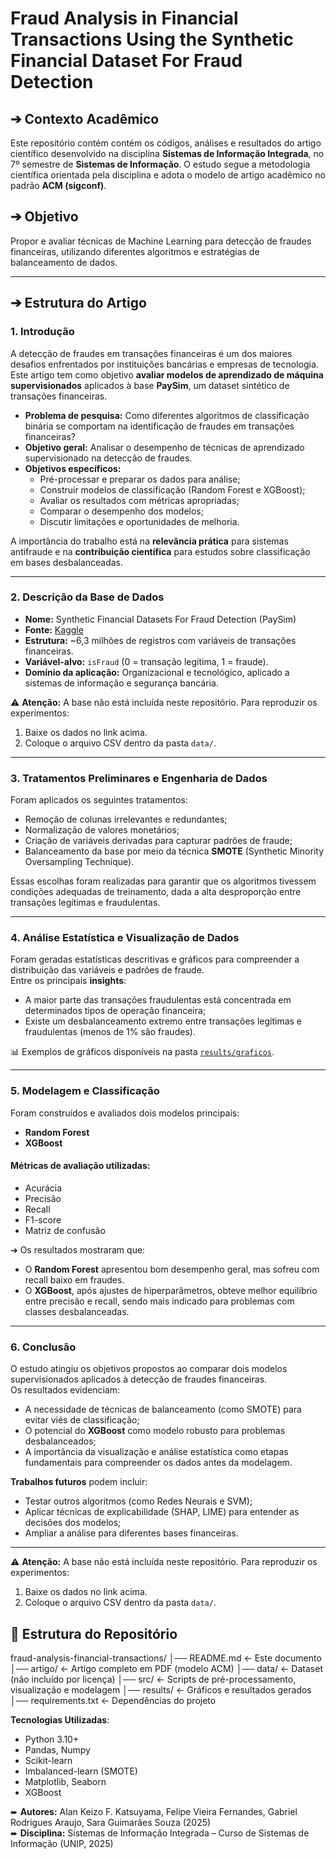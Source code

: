 # Fraud Analysis in Financial Transactions Using the Synthetic Financial Dataset For Fraud Detection

## ➔ Contexto Acadêmico
Este repositório contém contém os códigos, análises e resultados do artigo científico desenvolvido na disciplina **Sistemas de Informação Integrada**, no 7º semestre de **Sistemas de Informação**.
O estudo segue a metodologia científica orientada pela disciplina e adota o modelo de artigo acadêmico no padrão **ACM (sigconf)**.


## ➔ Objetivo 
Propor e avaliar técnicas de Machine Learning para detecção de fraudes financeiras, utilizando diferentes algoritmos e estratégias de balanceamento de dados.

---

## ➔ Estrutura do Artigo

### 1. Introdução
A detecção de fraudes em transações financeiras é um dos maiores desafios enfrentados por instituições bancárias e empresas de tecnologia.  
Este artigo tem como objetivo **avaliar modelos de aprendizado de máquina supervisionados** aplicados à base **PaySim**, um dataset sintético de transações financeiras.

- **Problema de pesquisa:** Como diferentes algoritmos de classificação binária se comportam na identificação de fraudes em transações financeiras?  
- **Objetivo geral:** Analisar o desempenho de técnicas de aprendizado supervisionado na detecção de fraudes.  
- **Objetivos específicos:**  
  - Pré-processar e preparar os dados para análise;  
  - Construir modelos de classificação (Random Forest e XGBoost);  
  - Avaliar os resultados com métricas apropriadas;  
  - Comparar o desempenho dos modelos;  
  - Discutir limitações e oportunidades de melhoria.  

A importância do trabalho está na **relevância prática** para sistemas antifraude e na **contribuição científica** para estudos sobre classificação em bases desbalanceadas.

---

### 2. Descrição da Base de Dados
- **Nome:** Synthetic Financial Datasets For Fraud Detection (PaySim)  
- **Fonte:** [Kaggle](https://www.kaggle.com/datasets/ealaxi/paysim1/data)  
- **Estrutura:** ~6,3 milhões de registros com variáveis de transações financeiras.  
- **Variável-alvo:** `isFraud` (0 = transação legítima, 1 = fraude).  
- **Domínio da aplicação:** Organizacional e tecnológico, aplicado a sistemas de informação e segurança bancária.  


⚠️ **Atenção:** A base não está incluída neste repositório. Para reproduzir os experimentos:
1. Baixe os dados no link acima.
2. Coloque o arquivo CSV dentro da pasta `data/`.

---

### 3. Tratamentos Preliminares e Engenharia de Dados
Foram aplicados os seguintes tratamentos:  
- Remoção de colunas irrelevantes e redundantes;  
- Normalização de valores monetários;  
- Criação de variáveis derivadas para capturar padrões de fraude;  
- Balanceamento da base por meio da técnica **SMOTE** (Synthetic Minority Oversampling Technique).  

Essas escolhas foram realizadas para garantir que os algoritmos tivessem condições adequadas de treinamento, dada a alta desproporção entre transações legítimas e fraudulentas.

---

### 4. Análise Estatística e Visualização de Dados
Foram geradas estatísticas descritivas e gráficos para compreender a distribuição das variáveis e padrões de fraude.  
Entre os principais **insights**:  
- A maior parte das transações fraudulentas está concentrada em determinados tipos de operação financeira;  
- Existe um desbalanceamento extremo entre transações legítimas e fraudulentas (menos de 1% são fraudes).  

📊 Exemplos de gráficos disponíveis na pasta [`results/graficos`](./results/graficos).

---

### 5. Modelagem e Classificação
Foram construídos e avaliados dois modelos principais:  
- **Random Forest**  
- **XGBoost**

#### Métricas de avaliação utilizadas:
- Acurácia  
- Precisão  
- Recall  
- F1-score  
- Matriz de confusão

➔ Os resultados mostraram que:  
- O **Random Forest** apresentou bom desempenho geral, mas sofreu com recall baixo em fraudes.  
- O **XGBoost**, após ajustes de hiperparâmetros, obteve melhor equilíbrio entre precisão e recall, sendo mais indicado para problemas com classes desbalanceadas.  

---

### 6. Conclusão
O estudo atingiu os objetivos propostos ao comparar dois modelos supervisionados aplicados à detecção de fraudes financeiras.  
Os resultados evidenciam:  
- A necessidade de técnicas de balanceamento (como SMOTE) para evitar viés de classificação;  
- O potencial do **XGBoost** como modelo robusto para problemas desbalanceados;  
- A importância da visualização e análise estatística como etapas fundamentais para compreender os dados antes da modelagem.  

**Trabalhos futuros** podem incluir:  
- Testar outros algoritmos (como Redes Neurais e SVM);  
- Aplicar técnicas de explicabilidade (SHAP, LIME) para entender as decisões dos modelos;  
- Ampliar a análise para diferentes bases financeiras.  

---


⚠️ **Atenção:** A base não está incluída neste repositório. Para reproduzir os experimentos:
1. Baixe os dados no link acima.
2. Coloque o arquivo CSV dentro da pasta `data/`.



## 📂 Estrutura do Repositório
fraud-analysis-financial-transactions/
│── README.md <- Este documento
│── artigo/ <- Artigo completo em PDF (modelo ACM)
│── data/ <- Dataset (não incluído por licença)
│── src/ <- Scripts de pré-processamento, visualização e modelagem
│── results/ <- Gráficos e resultados gerados
│── requirements.txt <- Dependências do projeto



**Tecnologias Utilizadas**:
- Python 3.10+
- Pandas, Numpy
- Scikit-learn
- Imbalanced-learn (SMOTE)
- Matplotlib, Seaborn
- XGBoost


➨ **Autores:** Alan Keizo F. Katsuyama, Felipe Vieira Fernandes, Gabriel Rodrigues Araujo, Sara Guimarães Souza (2025)  
➨ **Disciplina:** Sistemas de Informação Integrada – Curso de Sistemas de Informação (UNIP, 2025)
